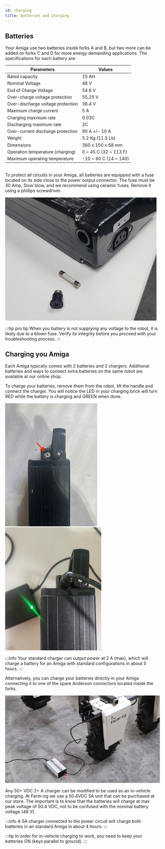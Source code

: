 ```yaml
---
id: charging
title: Batteries and Charging
---
```


## Batteries

Your Amiga use two batteries inside forks A and B, but two more can be added on forks C and D
for more energy demanding applications. The specifications for each battery are:

|Parameters| Values|
|---|---|
|Rated capacity | 15 AH |
|Nominal Voltage| 48 V |
|End of Charge Voltage | 54.6 V|
|Over-charge voltage protection | 55.25 V|
|Over-discharge voltage protection|36.4 V|
|Maximum charge current | 5 A |
|Charging maximum rate | 0.03C |
|Discharging maximum rate | 2C |
|Over-current discharge protection| 90 A +/- 10 A|
|Weight| 5.2 Kg (11.5 Lb)|
|Dimensions|360 x 150 x 68 mm|
|Operation temperature (charging)| 0 ~ 45 C (32 ~ 113 F)|
|Maximum operating temperature| -10 ~ 60 C (14 ~ 140) |
<br/>
To protect all circuits in your Amiga, all batteries are equipped with a fuse located on its side
close to the power output connector. The fuse must be 30 Amp, Slow blow, and we recommend using
ceramic fuses.
Remove it using a phillips screwdriver.

![Changing battery fuse](./assets/fuse.jpeg)

:::tip pro tip
When you battery is not supplying any voltage to the robot, it is likely due to a blown fuse.
Verify its integrity before you proceed with your troubleshooting process.
:::

## Charging you Amiga

Each Amiga typically comes with 2 batteries and 2 chargers. Additional batteries and ways to
connect extra batteries on the same robot are available at our online shop.

To charge your batteries, remove them from the robot, lift the handle and connect the
charger. You will notice the LED in your charging brick will turn RED while the battery is
charging and GREEN when done.

![Amiga's battery charging port](../hardware/assets/dock.jpg) ![Amiga's charging on a bench](../hardware/assets/charging.jpeg)

:::info
Your standard charger can output power at 2 A (max), which will charge a battery for an Amiga with
standard configurations in about 5 hours.
:::

Alternatively, you can charge your batteries directly in your Amiga connecting it to one of the
spare Anderson connectors located inside the forks.

![Amiga's in vehicle charging](../hardware/assets/charger.jpg)

Any 50+ VDC 2+ A charger can be modified to be used as an in-vehicle charging. At Farm-ng we use a
50.4VDC 5A unit that can be purchased at our store. The important is to know that the batteries
will charge at max peak voltage of 50.4 VDC, not to be confused with the nominal battery voltage
(48 V).

:::info
A 5A charger connected to the power circuit will charge both batteries in an standard Amiga in
about 4 hours.
:::

:::tip
In order for in-vehicle charging to work, you need to keep your batteries ON (keys parallel to
ground).
:::
